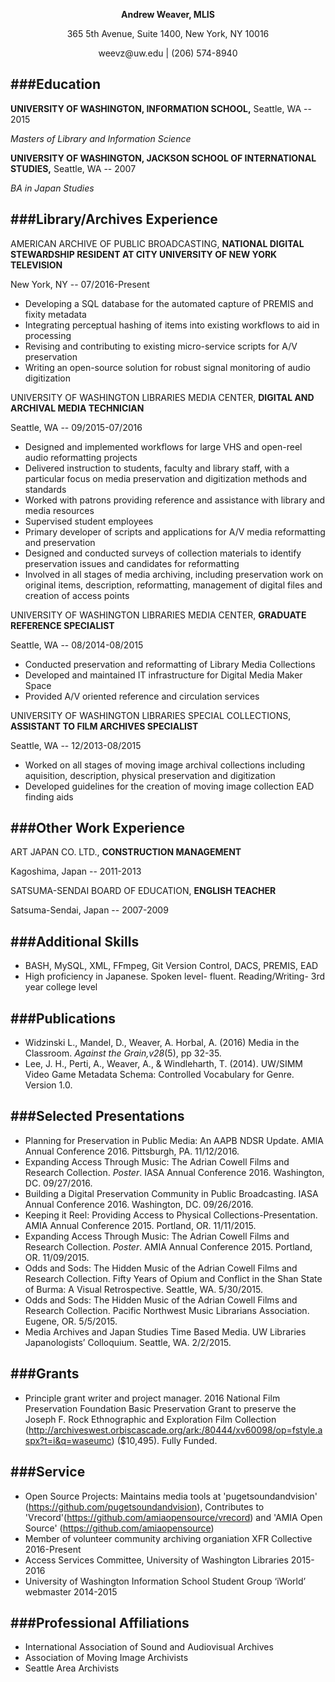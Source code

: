 <p align="center"><strong>Andrew Weaver, MLIS</strong></p>
<p align="center">365 5th Avenue, Suite 1400, New York, NY 10016</p>
<p align="center">weevz@uw.edu | (206) 574-8940</p>

###Education
---
__UNIVERSITY OF WASHINGTON, INFORMATION SCHOOL,__ Seattle, WA -- 2015

_Masters of Library and Information Science_


__UNIVERSITY OF WASHINGTON, JACKSON SCHOOL OF INTERNATIONAL STUDIES,__ Seattle, WA -- 2007

_BA in Japan Studies_

###Library/Archives Experience
---
AMERICAN ARCHIVE OF PUBLIC BROADCASTING, __NATIONAL DIGITAL STEWARDSHIP RESIDENT AT CITY UNIVERSITY OF NEW YORK TELEVISION__ 

New York, NY -- 07/2016-Present

* Developing a SQL database for the automated capture of PREMIS and fixity metadata
* Integrating perceptual hashing of items into existing workflows to aid in processing
* Revising and contributing to existing micro-service scripts for A/V preservation
* Writing an open-source solution for robust signal monitoring of audio digitization


UNIVERSITY OF WASHINGTON LIBRARIES MEDIA CENTER, __DIGITAL AND ARCHIVAL MEDIA TECHNICIAN__

Seattle, WA -- 09/2015-07/2016

* Designed and implemented workflows for large VHS and open-reel audio reformatting projects
* Delivered instruction to students, faculty and library staff, with a particular focus on media preservation and digitization methods and standards
* Worked with patrons providing reference and assistance with library and media resources
* Supervised student employees
* Primary developer of scripts and applications for A/V media reformatting and preservation
* Designed and conducted surveys of collection materials to identify preservation issues and candidates for reformatting
* Involved in all stages of media archiving, including preservation work on original items, description, reformatting, management of digital files and creation of access points 


UNIVERSITY OF WASHINGTON LIBRARIES MEDIA CENTER, __GRADUATE REFERENCE SPECIALIST__

Seattle, WA -- 08/2014-08/2015

* Conducted preservation and reformatting of Library Media Collections
* Developed and maintained IT infrastructure for Digital Media Maker Space
* Provided A/V oriented reference and circulation services


UNIVERSITY OF WASHINGTON LIBRARIES SPECIAL COLLECTIONS, __ASSISTANT TO FILM ARCHIVES SPECIALIST__

Seattle, WA -- 12/2013-08/2015

* Worked on all stages of moving image archival collections including aquisition, description, physical preservation and digitization
* Developed guidelines for the creation of moving image collection EAD finding aids

###Other Work Experience
---
ART JAPAN CO. LTD., __CONSTRUCTION MANAGEMENT__

Kagoshima, Japan -- 2011-2013

SATSUMA-SENDAI BOARD OF EDUCATION, __ENGLISH TEACHER__

Satsuma-Sendai, Japan -- 2007-2009

###Additional Skills
---
* BASH, MySQL, XML, FFmpeg, Git Version Control, DACS, PREMIS, EAD
* High proficiency in Japanese. Spoken level- fluent. Reading/Writing- 3rd year college level


###Publications
---
* Widzinski L., Mandel, D., Weaver, A. Horbal, A. (2016) Media in the Classroom. _Against the Grain,v28_(5), pp 32-35.
* Lee, J. H., Perti, A., Weaver, A., & Windleharth, T. (2014). UW/SIMM Video Game Metadata Schema: Controlled Vocabulary for Genre. Version 1.0.

###Selected Presentations
---
* Planning for Preservation in Public Media: An AAPB NDSR Update. AMIA Annual Conference 2016. Pittsburgh, PA. 11/12/2016.
* Expanding Access Through Music: The Adrian Cowell Films and Research Collection. _Poster_. IASA Annual Conference 2016. Washington, DC. 09/27/2016. 
* Building a Digital Preservation Community in Public Broadcasting. IASA Annual Conference 2016. Washington, DC. 09/26/2016.
* Keeping it Reel: Providing Access to Physical Collections-Presentation. AMIA Annual Conference 2015. Portland, OR. 11/11/2015.
* Expanding Access Through Music: The Adrian Cowell Films and Research Collection. _Poster_. AMIA Annual Conference 2015. Portland, OR. 11/09/2015.
* Odds and Sods: The Hidden Music of the Adrian Cowell Films and Research Collection. Fifty Years of Opium and Conflict in the Shan State of Burma: A Visual Retrospective. Seattle, WA. 5/30/2015.
* Odds and Sods: The Hidden Music of the Adrian Cowell Films and Research Collection. Pacific Northwest Music Librarians Association. Eugene, OR. 5/5/2015.
* Media Archives and Japan Studies Time Based Media. UW Libraries Japanologists’ Colloquium. Seattle, WA. 2/2/2015.

###Grants
---
* Principle grant writer and project manager. 2016 National Film Preservation Foundation Basic Preservation Grant to preserve the Joseph F. Rock Ethnographic and Exploration Film Collection (http://archiveswest.orbiscascade.org/ark:/80444/xv60098/op=fstyle.aspx?t=i&q=waseumc) ($10,495). Fully Funded.

###Service
---
* Open Source Projects: Maintains media tools at 'pugetsoundandvision' (https://github.com/pugetsoundandvision), Contributes to 'Vrecord'(https://github.com/amiaopensource/vrecord) and 'AMIA Open Source' (https://github.com/amiaopensource)
* Member of volunteer community archiving organiation XFR Collective 2016-Present
* Access Services Committee, University of Washington Libraries 2015-2016
* University of Washington Information School Student Group ‘iWorld’ webmaster 2014-2015

###Professional Affiliations
---
* International Association of Sound and Audiovisual Archives
* Association of Moving Image Archivists
* Seattle Area Archivists
